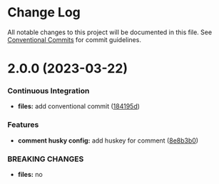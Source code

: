 # Change Log

All notable changes to this project will be documented in this file.
See [Conventional Commits](https://conventionalcommits.org) for commit guidelines.

# 2.0.0 (2023-03-22)


### Continuous Integration

* **files:** add conventional commit ([184195d](https://github.com/surya-yubi/yb-phoenix/commit/184195d83d45ec7dd7ea83183d4c84f95180e6dd))


### Features

* **comment husky config:** add huskey for comment ([8e8b3b0](https://github.com/surya-yubi/yb-phoenix/commit/8e8b3b0f66babd3ece7e53c149258a7eff855780))


### BREAKING CHANGES

* **files:** no
